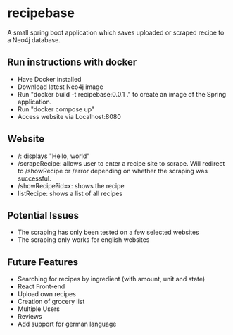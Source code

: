 # recipebase
A small spring boot application which saves uploaded or scraped recipe to a Neo4j database.

## Run instructions with docker
- Have Docker installed
- Download latest Neo4j image
- Run "docker build -t recipebase:0.0.1 ." to create an image of the Spring application.
- Run "docker compose up"
- Access website via Localhost:8080

## Website
- /: displays "Hello, world"
- /scrapeRecipe: allows user to enter a recipe site to scrape. Will redirect to /showRecipe or /error depending on 
  whether the scraping was successful.
- /showRecipe?id=x: shows the recipe
- listRecipe: shows a list of all recipes

## Potential Issues
- The scraping has only been tested on a few selected websites
- The scraping only works for english websites

## Future Features
- Searching for recipes by ingredient (with amount, unit and state)
- React Front-end
- Upload own recipes
- Creation of grocery list
- Multiple Users
- Reviews
- Add support for german language